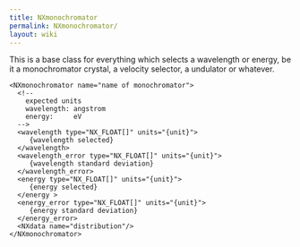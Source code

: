 ```yaml
---
title: NXmonochromator
permalink: NXmonochromator/
layout: wiki
---
```


This is a base class for everything which selects a wavelength or
energy, be it a monochromator crystal, a velocity selector, a undulator
or whatever.

    <NXmonochromator name="name of monochromator">
      <!--
        expected units
        wavelength: angstrom
        energy:     eV
      -->
      <wavelength type="NX_FLOAT[]" units="{unit}">
         {wavelength selected}
      </wavelength> 
      <wavelength_error type="NX_FLOAT[]" units="{unit}">
         {wavelength standard deviation}
      </wavelength_error> 
      <energy type="NX_FLOAT[]" units="{unit}">
         {energy selected}
      </energy > 
      <energy_error type="NX_FLOAT[]" units="{unit}">
         {energy standard deviation}
      </energy_error> 
      <NXdata name="distribution"/> 
    </NXmonochromator>
